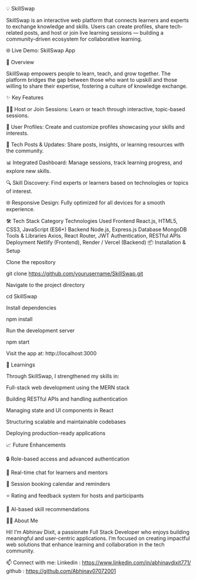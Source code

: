 💡 SkillSwap

SkillSwap is an interactive web platform that connects learners and experts to exchange knowledge and skills.
Users can create profiles, share tech-related posts, and host or join live learning sessions — building a community-driven ecosystem for collaborative learning.

🌐 Live Demo: SkillSwap App

🚀 Overview

SkillSwap empowers people to learn, teach, and grow together.
The platform bridges the gap between those who want to upskill and those willing to share their expertise, fostering a culture of knowledge exchange.

✨ Key Features

🧑‍🏫 Host or Join Sessions: Learn or teach through interactive, topic-based sessions.

🧩 User Profiles: Create and customize profiles showcasing your skills and interests.

📰 Tech Posts & Updates: Share posts, insights, or learning resources with the community.

📊 Integrated Dashboard: Manage sessions, track learning progress, and explore new skills.

🔍 Skill Discovery: Find experts or learners based on technologies or topics of interest.

🌐 Responsive Design: Fully optimized for all devices for a smooth experience.

🛠️ Tech Stack
Category	Technologies Used
Frontend	React.js, HTML5, CSS3, JavaScript (ES6+)
Backend	Node.js, Express.js
Database	MongoDB
Tools & Libraries	Axios, React Router, JWT Authentication, RESTful APIs
Deployment	Netlify (Frontend), Render / Vercel (Backend)
📦 Installation & Setup

Clone the repository

git clone https://github.com/yourusername/SkillSwap.git


Navigate to the project directory

cd SkillSwap


Install dependencies

npm install


Run the development server

npm start


Visit the app at: http://localhost:3000

🧠 Learnings

Through SkillSwap, I strengthened my skills in:

Full-stack web development using the MERN stack

Building RESTful APIs and handling authentication

Managing state and UI components in React

Structuring scalable and maintainable codebases

Deploying production-ready applications

📈 Future Enhancements

🔒 Role-based access and advanced authentication

💬 Real-time chat for learners and mentors

📅 Session booking calendar and reminders

⭐ Rating and feedback system for hosts and participants

🧠 AI-based skill recommendations

🧑‍💻 About Me

Hi! I’m Abhinav Dixit, a passionate Full Stack Developer who enjoys building meaningful and user-centric applications.
I’m focused on creating impactful web solutions that enhance learning and collaboration in the tech community.

📫 Connect with me:
Linkedin : https://www.linkedin.com/in/abhinavdixit771/
github : https://github.com/Abhinav07072001
